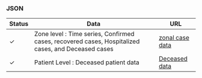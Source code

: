 ### JSON

| Status        | Data                                                                      | URL                                                      |
| ------------- | ------------------------------------------------------------------------- | -------------------------------------------------------- |
| &#10003; | Zone level : Time series, Confirmed cases, recovered cases, Hospitalized cases, and Deceased cases | [zonal case data](https://v2-api.sheety.co/be53bea9995480777df56e14adcfd93b/covid19Chennai/cases)              |
| &#10003; | Patient Level : Deceased patient data              | [Deceased data](https://v2-api.sheety.co/2d9b3ea4cab67c829e7753be116326e2/covid19/deceased)    
